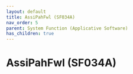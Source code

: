 ```yaml
---
layout: default
title: AssiPahFwl (SF034A)
nav_order: 5
parent: System Function (Applicative Software)
has_children: true
---
```

# AssiPahFwl (SF034A)
